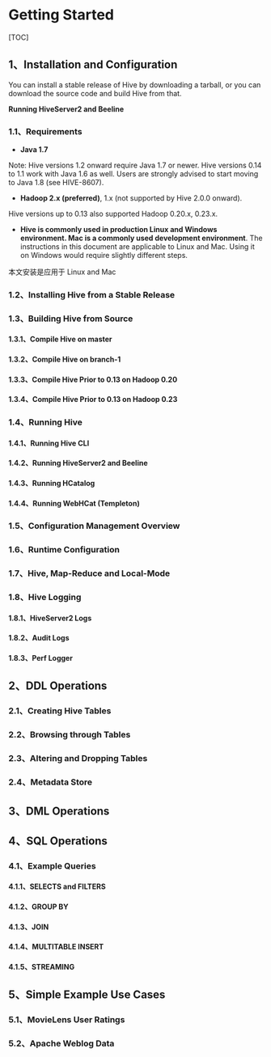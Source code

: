 # Getting Started

[TOC]

## 1、Installation and Configuration

You can install a stable release of Hive by downloading a tarball, or you can download the source code and build Hive from that.

**Running HiveServer2 and Beeline**

### 1.1、Requirements

- **Java 1.7**

Note:  Hive versions 1.2 onward require Java 1.7 or newer. Hive versions 0.14 to 1.1 work with Java 1.6 as well. Users are strongly advised to start moving to Java 1.8 (see HIVE-8607).  

- **Hadoop 2.x (preferred)**, 1.x (not supported by Hive 2.0.0 onward).

Hive versions up to 0.13 also supported Hadoop 0.20.x, 0.23.x.

- **Hive is commonly used in production Linux and Windows environment. Mac is a commonly used development environment**. The instructions in this document are applicable to Linux and Mac. Using it on Windows would require slightly different steps.  

本文安装是应用于 Linux and Mac

### 1.2、Installing Hive from a Stable Release

### 1.3、Building Hive from Source

#### 1.3.1、Compile Hive on master

#### 1.3.2、Compile Hive on branch-1

#### 1.3.3、Compile Hive Prior to 0.13 on Hadoop 0.20

#### 1.3.4、Compile Hive Prior to 0.13 on Hadoop 0.23

### 1.4、Running Hive

#### 1.4.1、Running Hive CLI

#### 1.4.2、Running HiveServer2 and Beeline

#### 1.4.3、Running HCatalog

#### 1.4.4、Running WebHCat (Templeton)

### 1.5、Configuration Management Overview

### 1.6、Runtime Configuration

### 1.7、Hive, Map-Reduce and Local-Mode

### 1.8、Hive Logging

#### 1.8.1、HiveServer2 Logs

#### 1.8.2、Audit Logs

#### 1.8.3、Perf Logger

## 2、DDL Operations

### 2.1、Creating Hive Tables

### 2.2、Browsing through Tables

### 2.3、Altering and Dropping Tables

### 2.4、Metadata Store

## 3、DML Operations

## 4、SQL Operations

### 4.1、Example Queries

#### 4.1.1、SELECTS and FILTERS

#### 4.1.2、GROUP BY

#### 4.1.3、JOIN

#### 4.1.4、MULTITABLE INSERT

#### 4.1.5、STREAMING

## 5、Simple Example Use Cases

### 5.1、MovieLens User Ratings

### 5.2、Apache Weblog Data